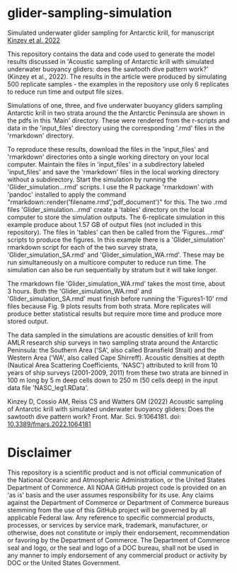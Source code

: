 # glider-sampling-simulation
Simulated underwater glider sampling for Antarctic krill, for manuscript [Kinzey et al. 2022](https://doi.org/10.3389/fmars.2022.1064181)

This repository contains the data and code used to generate the model results discussed in 'Acoustic sampling of Antarctic krill with simulated underwater buoyancy gliders: does the sawtooth dive pattern work?' (Kinzey et al., 2022). The results in the article were produced by simulating 500 replicate samples - the examples in the repository use only 6 replicates to reduce run time and output file sizes.

Simulations of one, three, and five underwater buoyancy gliders sampling Antarctic krill in two strata around the the Antarctic Peninsula are shown in the pdfs in this 'Main' directory. These were rendered from the r-scripts and data in the 'input_files' directory using the corresponding '.rmd' files in the 'rmarkdown' directory. 

To reproduce these results, download the files in the 'input_files' and 'rmarkdown' directories onto a single working directory on your local computer. Maintain the files in 'input_files' in a subdirectory labeled 'input_files' and save the 'rmarkdown' files in the local working directory without a subdirectory. Start the simulation by running the 'Glider_simulation...rmd' scripts. I use the R package 'rmarkdown' with 'pandoc' installed to apply the command "rmarkdown::render('filename.rmd','pdf_document')" for this. The two .rmd files 'Glider_simulation...rmd' create a 'tables' directory on the local computer to store the simulation outputs. The 6-replicate simulation in this example produce about 1.57 GB of output files (not included in this repository). The files in 'tables' can then be called from the 'Figures...rmd' scripts to produce the figures. In this example there is a 'Glider_simulation' rmarkdown script for each of the two survey strata, 'Glider_simulation_SA.rmd' and 'Glider_simulation_WA.rmd'. These may be run simultaneously on a multicore computer to reduce run time. The simulation can also be run sequentially by stratum but it will take longer.  

The rmarkdown file 'Glider_simulation_WA.rmd' takes the most time, about 3 hours. Both the 'Glider_simulation_WA.rmd' and 'Glider_simulation_SA.rmd' must finish before running the 'Figures1-10' rmd files because Fig. 9 plots results from both strata. More replicates will produce better statistical results but require more time and produce more stored output. 

The data sampled in the simulations are acoustic densities of krill from AMLR research ship surveys in two sampling strata around the Antarctic Peninsula: the Southern Area ('SA', also called Bransfield Strait) and the Western Area ('WA', also called Cape Shirreff). Acoustic densities at depth (Nautical Area Scattering Coefficients, 'NASC') attributed to krill from 10 years of ship surveys (2001-2009, 2011) from these two strata are binned in 100 m long by 5 m deep cells down to 250 m (50 cells deep) in the input data file 'NASC_leg1.RData'.

Kinzey D, Cossio AM, Reiss CS and Watters GM (2022) Acoustic sampling of Antarctic krill with simulated underwater buoyancy gliders: Does
the sawtooth dive pattern work? Front. Mar. Sci. 9:1064181. doi: [10.3389/fmars.2022.1064181](https://doi.org/10.3389/fmars.2022.1064181)

# Disclaimer

This repository is a scientific product and is not official communication of the National Oceanic and Atmospheric Administration, or the United States Department of Commerce. All NOAA GitHub project code is provided on an ‘as is’ basis and the user assumes responsibility for its use. Any claims against the Department of Commerce or Department of Commerce bureaus stemming from the use of this GitHub project will be governed by all applicable Federal law. Any reference to specific commercial products, processes, or services by service mark, trademark, manufacturer, or otherwise, does not constitute or imply their endorsement, recommendation or favoring by the Department of Commerce. The Department of Commerce seal and logo, or the seal and logo of a DOC bureau, shall not be used in any manner to imply endorsement of any commercial product or activity by DOC or the United States Government.
